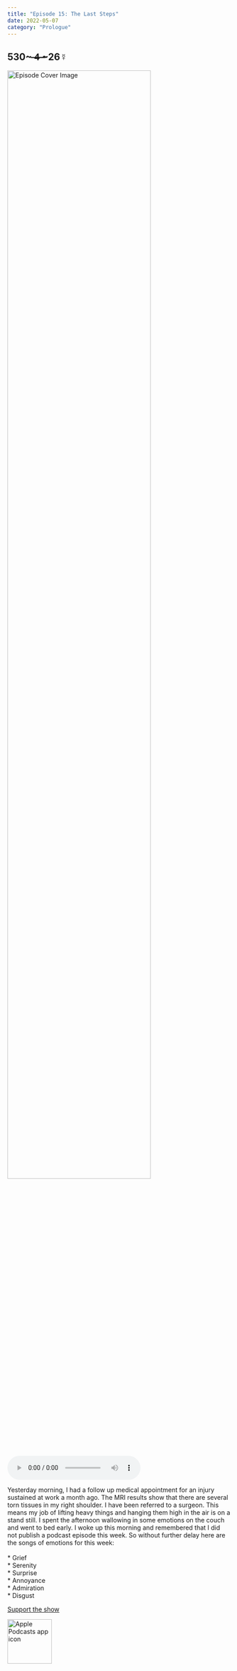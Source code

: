 ```yaml
---
title: "Episode 15: The Last Steps"
date: 2022-05-07
category: "Prologue"
---
```

## 530~ ̶4̶ ̶~26☿
<img src="https://artwork.captivate.fm/53f4e3f7-2398-41a9-8a51-ee8722daf6cd/60854458c4d1acdf4e1c2f79c4137142d85d78e379bdafbd69bd34c85f5819ad.jpg" alt="Episode Cover Image" width=80%/>
<audio controls>
  <source src="https://podcasts.captivate.fm/media/b83da175-6dc0-4fc3-9bdd-49e7d9a3b7ad/10575595-episode-15-the-last-steps.mp3" type="audio/mpeg">
  Your browser does not support the audio element.
</audio>

<p>Yesterday morning, I had a follow up medical appointment for an injury sustained at work a month ago. The MRI results show that there are several torn tissues in my right shoulder. I have been referred to a surgeon. This means my job of lifting heavy things and hanging them high in the air is on a stand still. I spent the afternoon wallowing in some emotions on the couch and went to bed early. I woke up this morning and remembered that I did not publish a podcast episode this week. So without further delay here are the songs of emotions for this week:<br/><br/>* Grief<br/>* Serenity<br/>* Surprise<br/>* Annoyance<br/>* Admiration<br/>* Disgust</p><a rel="payment" href="https://www.paypal.com/donate/?hosted_button_id=WX3GRUK5BHJLS">Support the show</a>

<a href="https://podcasts.apple.com/us/podcast/living-room-music/id1608791560?tscg=30200&itsct=podcast_box_appicon&ls=1&mttnsubad=1608791560" style="display: inline-block;"><img src="https://toolbox.marketingtools.apple.com/api/v2/badges/app-icon-podcasts/standard/en-us" alt="Apple Podcasts app icon" style="width: 100px; height: 100px; vertical-align: middle; object-fit: contain;" /></a>
    